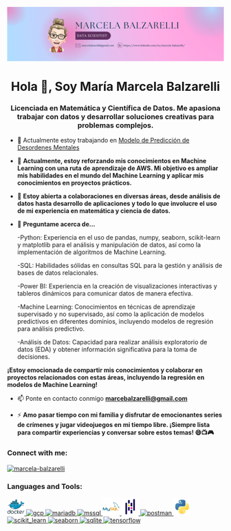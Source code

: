 ![María Marcela Balzarelli](https://github.com/marcebalzarelli/marcebalzarelli/blob/fee7de58e2a70e5c882f4eb3035b9ada3c3309a3/Colorful%20Gradient%20Modern%20LinkedIn%20Banner.png)

<h1 align="center">Hola 👋, Soy María Marcela Balzarelli</h1>
<h3 align="center">Licenciada en Matemática y Científica de Datos. Me apasiona trabajar con datos y desarrollar soluciones creativas para problemas complejos.</h3>

- 🔭 Actualmente estoy trabajando en [Modelo de Predicción de Desordenes Mentales](https://github.com/marcebalzarelli/Modelo_Desordenes_Mentales)

- 🌱 **Actualmente, estoy reforzando mis conocimientos en Machine Learning con una ruta de aprendizaje de AWS. Mi objetivo es ampliar mis habilidades en el mundo del Machine Learning y aplicar mis conocimientos en proyectos prácticos.**

- 👯 **Estoy abierta a colaboraciones en diversas áreas, desde análisis de datos hasta desarrollo de aplicaciones y todo lo que involucre el uso de mi experiencia en matemática y ciencia de datos.**

- 💬 **Preguntame acerca de...**

  -Python: Experiencia en el uso de pandas, numpy, seaborn, scikit-learn y matplotlib para el análisis y manipulación de datos, así como la implementación de algoritmos de Machine Learning.

  -SQL: Habilidades sólidas en consultas SQL para la gestión y análisis de bases de datos relacionales.

  -Power BI: Experiencia en la creación de visualizaciones interactivas y tableros dinámicos para comunicar datos de manera efectiva.

  -Machine Learning: Conocimientos en técnicas de aprendizaje supervisado y no supervisado, así como la aplicación de modelos predictivos en diferentes dominios, incluyendo modelos de regresión para análisis predictivo.

  -Análisis de Datos: Capacidad para realizar análisis exploratorio de datos (EDA) y obtener información significativa para la toma de decisiones.

**¡Estoy emocionada de compartir mis conocimientos y colaborar en proyectos relacionados con estas áreas, incluyendo la regresión en modelos de Machine Learning!**

- 📫 Ponte en contacto conmigo **marcebalzarelli@gmail.com**

- ⚡ **Amo pasar tiempo con mi familia y disfrutar de emocionantes series de crímenes y jugar videojuegos en mi tiempo libre. ¡Siempre lista para compartir experiencias y conversar sobre estos temas! 😄📺🎮**

<h3 align="left">Connect with me:</h3>
<p align="left">
<a href="https://www.linkedin.com/in/marcela-balzarelli/" target="blank"><img align="center" src="https://raw.githubusercontent.com/rahuldkjain/github-profile-readme-generator/master/src/images/icons/Social/linked-in-alt.svg" alt="marcela-balzarelli" height="30" width="40" /></a>
</p>


<h3 align="left">Languages and Tools:</h3>
<p align="left"> <a href="https://www.docker.com/" target="_blank" rel="noreferrer"> <img src="https://raw.githubusercontent.com/devicons/devicon/master/icons/docker/docker-original-wordmark.svg" alt="docker" width="40" height="40"/> </a> <a href="https://cloud.google.com" target="_blank" rel="noreferrer"> <img src="https://www.vectorlogo.zone/logos/google_cloud/google_cloud-icon.svg" alt="gcp" width="40" height="40"/> </a> <a href="https://mariadb.org/" target="_blank" rel="noreferrer"> <img src="https://www.vectorlogo.zone/logos/mariadb/mariadb-icon.svg" alt="mariadb" width="40" height="40"/> </a> <a href="https://www.microsoft.com/en-us/sql-server" target="_blank" rel="noreferrer"> <img src="https://www.svgrepo.com/show/303229/microsoft-sql-server-logo.svg" alt="mssql" width="40" height="40"/> </a> <a href="https://www.mysql.com/" target="_blank" rel="noreferrer"> <img src="https://raw.githubusercontent.com/devicons/devicon/master/icons/mysql/mysql-original-wordmark.svg" alt="mysql" width="40" height="40"/> </a> <a href="https://pandas.pydata.org/" target="_blank" rel="noreferrer"> <img src="https://raw.githubusercontent.com/devicons/devicon/2ae2a900d2f041da66e950e4d48052658d850630/icons/pandas/pandas-original.svg" alt="pandas" width="40" height="40"/> </a> <a href="https://postman.com" target="_blank" rel="noreferrer"> <img src="https://www.vectorlogo.zone/logos/getpostman/getpostman-icon.svg" alt="postman" width="40" height="40"/> </a> <a href="https://www.python.org" target="_blank" rel="noreferrer"> <img src="https://raw.githubusercontent.com/devicons/devicon/master/icons/python/python-original.svg" alt="python" width="40" height="40"/> </a> <a href="https://scikit-learn.org/" target="_blank" rel="noreferrer"> <img src="https://upload.wikimedia.org/wikipedia/commons/0/05/Scikit_learn_logo_small.svg" alt="scikit_learn" width="40" height="40"/> </a> <a href="https://seaborn.pydata.org/" target="_blank" rel="noreferrer"> <img src="https://seaborn.pydata.org/_images/logo-mark-lightbg.svg" alt="seaborn" width="40" height="40"/> </a> <a href="https://www.sqlite.org/" target="_blank" rel="noreferrer"> <img src="https://www.vectorlogo.zone/logos/sqlite/sqlite-icon.svg" alt="sqlite" width="40" height="40"/> </a> <a href="https://www.tensorflow.org" target="_blank" rel="noreferrer"> <img src="https://www.vectorlogo.zone/logos/tensorflow/tensorflow-icon.svg" alt="tensorflow" width="40" height="40"/> </a> </p>
